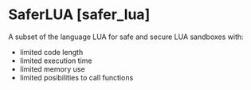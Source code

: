 SaferLUA [safer_lua]
====================

A subset of the language LUA for safe and secure LUA sandboxes with:
 - limited code length
 - limited execution time
 - limited memory use
 - limited posibilities to call functions



